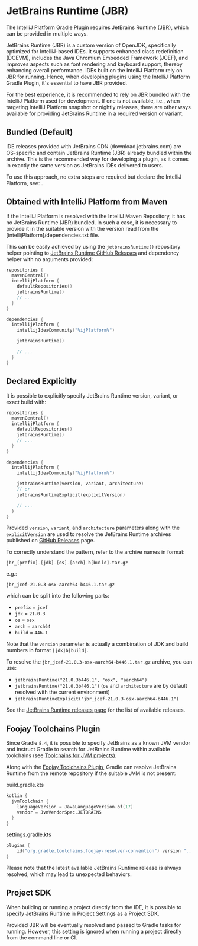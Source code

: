 <!-- Copyright 2000-2024 JetBrains s.r.o. and contributors. Use of this source code is governed by the Apache 2.0 license. -->

# JetBrains Runtime (JBR)

<link-summary>The IntelliJ Platform Gradle Plugin requires JetBrains Runtime (JBR), which can be provided in multiple ways.</link-summary>

<include from="tools_intellij_platform_gradle_plugin.md" element-id="faq"/>

JetBrains Runtime (JBR) is a custom version of OpenJDK, specifically optimized for IntelliJ-based IDEs. It supports enhanced class redefinition (DCEVM), includes the Java Chromium Embedded Framework (JCEF), and improves aspects such as font rendering and keyboard support, thereby enhancing overall performance.
IDEs built on the IntelliJ Platform rely on JBR for running.
Hence, when developing plugins using the IntelliJ Platform Gradle Plugin, it's essential to have JBR provided.

For the best experience, it is recommended to rely on JBR bundled with the IntelliJ Platform used for development.
If one is not available, i.e., when targeting IntelliJ Platform snapshot or nightly releases, there are other ways available for providing JetBrains Runtime in a required version or variant.

## Bundled (Default)

IDE releases provided with JetBrains CDN (download.jetbrains.com) are OS-specific and contain JetBrains Runtime (JBR) already bundled within the archive.
This is the recommended way for developing a plugin, as it comes in exactly the same version as JetBrains IDEs delivered to users.

To use this approach, no extra steps are required but declare the IntelliJ Platform, see: [](tools_intellij_platform_gradle_plugin_dependencies_extension.md#target-platforms).

## Obtained with IntelliJ Platform from Maven

If the IntelliJ Platform is resolved with the IntelliJ Maven Repository, it has no JetBrains Runtime (JBR) bundled.
In such a case, it is necessary to provide it in the suitable version with the version read from the <path>[intellijPlatform]/dependencies.txt</path> file.

This can be easily achieved by using the `jetbrainsRuntime()` repository helper pointing to [JetBrains Runtime GitHub Releases](https://github.com/JetBrains/JetBrainsRuntime/releases/) and dependency helper with no arguments provided:

```kotlin
repositories {
  mavenCentral()
  intellijPlatform {
    defaultRepositories()
    jetbrainsRuntime()
    // ...
  }
}

dependencies {
  intellijPlatform {
    intellijIdeaCommunity("%ijPlatform%")

    jetbrainsRuntime()

    // ...
  }
}
```

## Declared Explicitly

It is possible to explicitly specify JetBrains Runtime version, variant, or exact build with:

```kotlin
repositories {
  mavenCentral()
  intellijPlatform {
    defaultRepositories()
    jetbrainsRuntime()
    // ...
  }
}

dependencies {
  intellijPlatform {
    intellijIdeaCommunity("%ijPlatform%")

    jetbrainsRuntime(version, variant, architecture)
    // or
    jetbrainsRuntimeExplicit(explicitVersion)

    // ...
  }
}
```

Provided `version`, `variant`, and `architecture` parameters along with the `explicitVersion` are used to resolve the JetBrains Runtime archives published on [GitHub Releases](https://github.com/JetBrains/JetBrainsRuntime/releases/) page.

To correctly understand the pattern, refer to the archive names in format:
```
jbr_[prefix]-[jdk]-[os]-[arch]-b[build].tar.gz
```
e.g.:
```
jbr_jcef-21.0.3-osx-aarch64-b446.1.tar.gz
```
which can be split into the following parts:

- `prefix` = `jcef`
- `jdk` = `21.0.3`
- `os` = `osx`
- `arch` = `aarch64`
- `build` = `446.1`

Note that the `version` parameter is actually a combination of JDK and build numbers in format `[jdk]b[build]`.

To resolve the `jbr_jcef-21.0.3-osx-aarch64-b446.1.tar.gz` archive, you can use:
- `jetbrainsRuntime("21.0.3b446.1", "osx", "aarch64")`
- `jetbrainsRuntime("21.0.3b446.1")` (`os` and `architecture` are by default resolved with the current environment)
- `jetbrainsRuntimeExplicit("jbr_jcef-21.0.3-osx-aarch64-b446.1")`

See the [JetBrains Runtime releases page](https://github.com/JetBrains/JetBrainsRuntime/releases) for the list of available releases.

## Foojay Toolchains Plugin

Since Gradle `8.4`, it is possible to specify JetBrains as a known JVM vendor and instruct Gradle to search for JetBrains Runtime within available toolchains (see [Toolchains for JVM projects](https://docs.gradle.org/current/userguide/toolchains.html)).

Along with the [Foojay Toolchains Plugin](https://github.com/gradle/foojay-toolchains), Gradle can resolve JetBrains Runtime from the remote repository if the suitable JVM is not present:

<path>build.gradle.kts</path>
```kotlin
kotlin {
  jvmToolchain {
    languageVersion = JavaLanguageVersion.of(17)
    vendor = JvmVendorSpec.JETBRAINS
  }
}
```

<path>settings.gradle.kts</path>
```kotlin
plugins {
    id("org.gradle.toolchains.foojay-resolver-convention") version "..."
}
```

Please note that the latest available JetBrains Runtime release is always resolved, which may lead to unexpected behaviors.

## Project SDK

When building or running a project directly from the IDE, it is possible to specify JetBrains Runtime in Project Settings as a Project SDK.

Provided JBR will be eventually resolved and passed to Gradle tasks for running.
However, this setting is ignored when running a project directly from the command line or CI.
